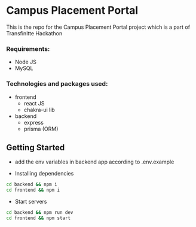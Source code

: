 # Campus Placement Portal

This is the repo for the Campus Placement Portal project which is a part of Transfinitte Hackathon

### Requirements:
- Node JS
- MySQL

### Technologies and packages used:
- frontend
    - react JS
    - chakra-ui lib
- backend
    - express
    - prisma (ORM)

## Getting Started

- add the env variables in backend app according to .env.example

- Installing dependencies

```bash
cd backend && npm i
cd frontend && npm i
```

- Start servers
```bash
cd backend && npm run dev
cd frontend && npm start
```